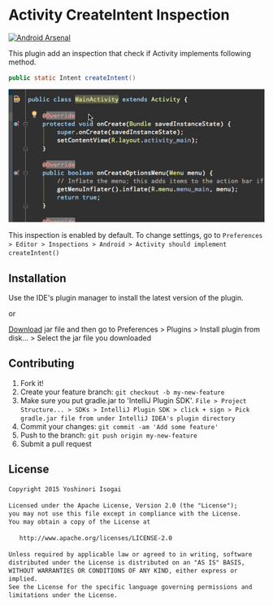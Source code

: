 # Activity CreateIntent Inspection

[![Android Arsenal](https://img.shields.io/badge/Android%20Arsenal-Activity%20CreateIntent%20Inspection-brightgreen.svg?style=flat)](http://android-arsenal.com/details/1/2349)

This plugin add an inspection that check if Activity implements following method.

```Activity.java
public static Intent createIntent()
```

![screenshot](website/images/create_intent_inspection_screen_shot.gif)


This inspection is enabled by default. To change settings, go to `Preferences > Editor > Inspections > Android > Activity should implement createIntent()`

## Installation

Use the IDE's plugin manager to install the latest version of the plugin.

or

[Download](https://github.com/shiraji/create-intent-inspection/blob/master/create-intent-inspection.jar?raw=true) jar file and then go to Preferences > Plugins > Install plugin from disk... > Select the jar file you downloaded

## Contributing

1. Fork it!
2. Create your feature branch: `git checkout -b my-new-feature`
3. Make sure you put gradle.jar to 'IntelliJ Plugin SDK'. `File > Project Structure... > SDKs > IntelliJ Plugin SDK > click + sign > Pick gradle.jar file from under IntelliJ IDEA's plugin directory`
4. Commit your changes: `git commit -am 'Add some feature'`
5. Push to the branch: `git push origin my-new-feature`
6. Submit a pull request

## License

```
Copyright 2015 Yoshinori Isogai

Licensed under the Apache License, Version 2.0 (the "License");
you may not use this file except in compliance with the License.
You may obtain a copy of the License at

   http://www.apache.org/licenses/LICENSE-2.0

Unless required by applicable law or agreed to in writing, software
distributed under the License is distributed on an "AS IS" BASIS,
WITHOUT WARRANTIES OR CONDITIONS OF ANY KIND, either express or implied.
See the License for the specific language governing permissions and
limitations under the License.
```
